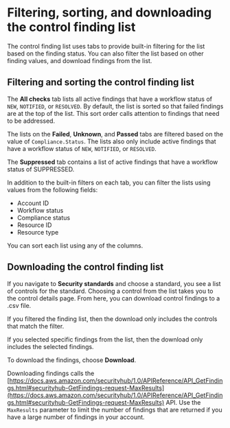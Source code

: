 # Filtering, sorting, and downloading the control finding list<a name="control-finding-list"></a>

The control finding list uses tabs to provide built\-in filtering for the list based on the finding status\. You can also filter the list based on other finding values, and download findings from the list\.

## Filtering and sorting the control finding list<a name="control-finding-list-filter-sort"></a>

The **All checks** tab lists all active findings that have a workflow status of `NEW`, `NOTIFIED`, or `RESOLVED`\. By default, the list is sorted so that failed findings are at the top of the list\. This sort order calls attention to findings that need to be addressed\.

The lists on the **Failed**, **Unknown**, and **Passed** tabs are filtered based on the value of `Compliance.Status`\. The lists also only include active findings that have a workflow status of `NEW`, `NOTIFIED`, or `RESOLVED`\.

The **Suppressed** tab contains a list of active findings that have a workflow status of SUPPRESSED\.

In addition to the built\-in filters on each tab, you can filter the lists using values from the following fields:
+ Account ID
+ Workflow status
+ Compliance status
+ Resource ID
+ Resource type

You can sort each list using any of the columns\.

## Downloading the control finding list<a name="control-finding-list-download"></a>

If you navigate to **Security standards** and choose a standard, you see a list of controls for the standard\. Choosing a control from the list takes you to the control details page\. From here, you can download control findings to a \.csv file\.

If you filtered the finding list, then the download only includes the controls that match the filter\.

If you selected specific findings from the list, then the download only includes the selected findings\.

To download the findings, choose **Download**\.

Downloading findings calls the [https://docs.aws.amazon.com/securityhub/1.0/APIReference/API_GetFindings.html#securityhub-GetFindings-request-MaxResults](https://docs.aws.amazon.com/securityhub/1.0/APIReference/API_GetFindings.html#securityhub-GetFindings-request-MaxResults) API\. Use the `MaxResults` parameter to limit the number of findings that are returned if you have a large number of findings in your account\.